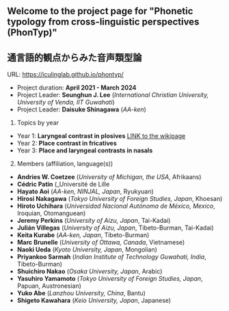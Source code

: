## Welcome to the project page for "Phonetic typology from cross-linguistic perspectives (PhonTyp)"
## 通言語的観点からみた音声類型論

URL: https://iculinglab.github.io/phontyp/
  
- Project duration: **April 2021 - March 2024** 
- Project Leader: **Seunghun J. Lee** (_International Christian University, University of Venda, IIT Guwahati_) 
- Project Leader: **Daisuke Shinagawa** (_AA-ken_) 

1. Topics by year
  - Year 1: **Laryngeal contrast in plosives** 
            [LINK to the wikipage](https://github.com/ICULingLab/phontyp/wiki/Year-1:-Laryngeal-contrast-in-plosives)
  - Year 2: **Place contrast in fricatives**
  - Year 3: **Place and laryngeal contrasts in nasals**

2. Members (affiliation, language(s))
  - **Andries W. Coetzee** (_University of Michigan, the USA_, Afrikaans)
  - **Cédric Patin** (_Université de Lille
  - **Hayato Aoi** (_AA-ken, NINJAL, Japan_, Ryukyuan)
  - **Hirosi Nakagawa** (_Tokyo University of Foreign Studies, Japan_, Khoesan)
  - **Hiroto Uchihara** (_Universidad Nacional Autónoma de México, Mexico_, Iroquian, Otomanguean)
  - **Jeremy Perkins** (_University of Aizu, Japan_, Tai-Kadai)
  - **Julián Villegas** (_University of Aizu, Japan_, Tibeto-Burman, Tai-Kadai)
  - **Keita Kurabe** (_AA-ken, Japan_, Tibeto-Burman)  
  - **Marc Brunelle** (_University of Ottawa, Canada_, Vietnamese)
  - **Naoki Ueda** (_Kyoto University, Japan_, Mongolian)
  - **Priyankoo Sarmah** (_Indian Institute of Technology Guwahati, India_, Tibeto-Burman)
  - **Shuichiro Nakao** (_Osaka University, Japan_, Arabic)
  - **Yasuhiro Yamamoto** (_Tokyo University of Foreign Studies, Japan_, Papuan, Austronesian)
  - **Yuko Abe** (_Lanzhou University, China_, Bantu)
  - **Shigeto Kawahara** (_Keio University, Japan_, Japanese)



